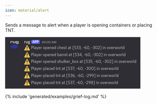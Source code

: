```yaml
---
icon: material/alert
---
```



Sends a message to alert when a player is opening containers or placing TNT.


![Demo grief log](/assets/examples/grief-log.png)

{% include 'generated/examples/grief-log.md' %}
